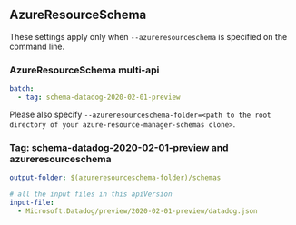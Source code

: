 ## AzureResourceSchema

These settings apply only when `--azureresourceschema` is specified on the command line.

### AzureResourceSchema multi-api

``` yaml $(azureresourceschema) && $(multiapi)
batch:
  - tag: schema-datadog-2020-02-01-preview

```

Please also specify `--azureresourceschema-folder=<path to the root directory of your azure-resource-manager-schemas clone>`.

### Tag: schema-datadog-2020-02-01-preview and azureresourceschema

``` yaml $(tag) == 'schema-datadog-2020-02-01-preview' && $(azureresourceschema)
output-folder: $(azureresourceschema-folder)/schemas

# all the input files in this apiVersion
input-file:
  - Microsoft.Datadog/preview/2020-02-01-preview/datadog.json

```
